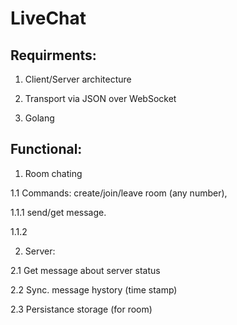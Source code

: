 # LiveChat

## Requirments:

1. Client/Server architecture

2. Transport via JSON over WebSocket

3. Golang

## Functional:

1. Room chating

1.1 Commands: create/join/leave room (any number), 

1.1.1 send/get message.

1.1.2  

2. Server:

2.1 Get message about server status

2.2 Sync. message hystory (time stamp)

2.3 Persistance storage (for room)
